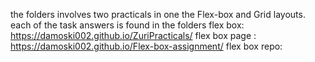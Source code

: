 the folders involves two practicals in one
 the Flex-box and Grid layouts.
 each of the task answers is found in the folders
flex box: https://damoski002.github.io/ZuriPracticals/
flex box page :  https://damoski002.github.io/Flex-box-assignment/
flex box repo: 
